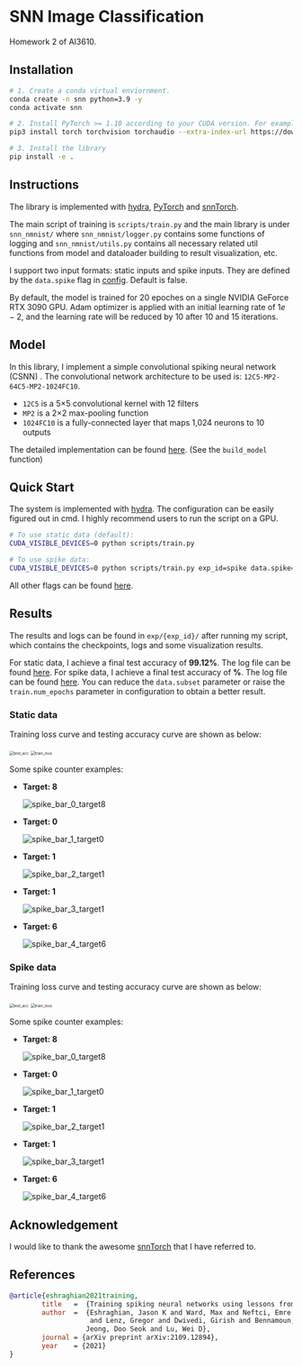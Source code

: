 # SNN Image Classification

Homework 2 of AI3610.

## Installation

```bash
# 1. Create a conda virtual enviornment.
conda create -n snn python=3.9 -y
conda activate snn

# 2. Install PyTorch >= 1.10 according to your CUDA version. For example:
pip3 install torch torchvision torchaudio --extra-index-url https://download.pytorch.org/whl/cu113

# 3. Install the library
pip install -e .
```

## Instructions

The library is implemented with [hydra](https://hydra.cc/docs/intro/), [PyTorch](https://pytorch.org/) and [snnTorch](https://snntorch.readthedocs.io/en/stable/index.html).

The main script of training is `scripts/train.py` and the main library is under `snn_nmnist/` where `snn_nmnist/logger.py` contains some functions of logging and `snn_nmnist/utils.py` contains all necessary related util functions from model and dataloader building to result visualization, etc.

I support two input formats: static inputs and spike inputs. They are defined by the `data.spike` flag in [config](configs/default.yaml). Default is false.

By default, the model is trained for $20$ epoches on a single NVIDIA GeForce RTX 3090 GPU. Adam optimizer is applied with an initial learning rate of $1e-2$, and the learning rate will be reduced by $10$ after $10$ and $15$ iterations.

## Model

In this library, I implement a simple convolutional spiking neural network (CSNN) . The convolutional network architecture to be used is: `12C5-MP2-64C5-MP2-1024FC10`.

- `12C5` is a 5×5 convolutional kernel with 12 filters
- `MP2` is a 2×2 max-pooling function
- `1024FC10` is a fully-connected layer that maps 1,024 neurons to 10 outputs

The detailed implementation can be found [here](snn_nmnist/utils.py). (See the `build_model` function)

## Quick Start

The system is implemented with [hydra](https://hydra.cc/docs/intro/). The configuration can be easily figured out in cmd. I highly recommend users to run the script on a GPU.

```bash
# To use static data (default):
CUDA_VISIBLE_DEVICES=0 python scripts/train.py

# To use spike data:
CUDA_VISIBLE_DEVICES=0 python scripts/train.py exp_id=spike data.spike=true
```

All other flags can be found [here](configs/default.yaml).

## Results

The results and logs can be found in `exp/{exp_id}/` after running my script, which contains the checkpoints, logs and some visualization results.

For static data, I achieve a final test accuracy of  **99.12%**. The log file can be found [here](docs/static/training.log). For spike data, I achieve  a final test accuracy of **%**. The log file can be found [here](docs/spike/training.log). You can reduce the `data.subset` parameter or raise the `train.num_epochs` parameter in configuration to obtain a better result.

### Static data

Training loss curve and testing accuracy curve are shown as below:

 <img src="docs/static/test_acc.png" alt="test_acc" style="zoom:48%;" />

<img src="docs/static/train_loss.png" alt="train_loss" style="zoom:48%;" />

Some spike counter examples:

- **Target: 8**

  ![spike_bar_0_target8](docs/static/spike_bar_0_target8.gif)

- **Target: 0**

  ![spike_bar_1_target0](docs/static/spike_bar_1_target0.gif)

- **Target: 1**

  ![spike_bar_2_target1](docs/static/spike_bar_2_target1.gif)

- **Target: 1**

  ![spike_bar_3_target1](docs/static/spike_bar_3_target1.gif)

- **Target: 6**

  ![spike_bar_4_target6](docs/static/spike_bar_4_target6.gif)

### Spike data

Training loss curve and testing accuracy curve are shown as below:

<img src="docs/spike/test_acc.png" alt="test_acc" style="zoom:48%;" />

<img src="docs/spike/train_loss.png" alt="train_loss" style="zoom:48%;" />

Some spike counter examples:

- **Target: 8**

  ![spike_bar_0_target8](docs/spike/spike_bar_0_target8.gif)

- **Target: 0**

  ![spike_bar_1_target0](docs/spike/spike_bar_1_target0.gif)

- **Target: 1**

  ![spike_bar_2_target1](docs/spike/spike_bar_2_target1.gif)

- **Target: 1**

  ![spike_bar_3_target1](docs/spike/spike_bar_3_target1.gif)

- **Target: 6**

  ![spike_bar_4_target6](docs/spike/spike_bar_4_target6.gif)

## Acknowledgement

I would like to thank the awesome [snnTorch](https://github.com/jeshraghian/snntorch) that I have referred to.

## References

```bibtex
@article{eshraghian2021training,
        title   =  {Training spiking neural networks using lessons from deep learning},
        author  =  {Eshraghian, Jason K and Ward, Max and Neftci, Emre and Wang, Xinxin
                    and Lenz, Gregor and Dwivedi, Girish and Bennamoun, Mohammed and
                   Jeong, Doo Seok and Lu, Wei D},
        journal = {arXiv preprint arXiv:2109.12894},
        year    = {2021}
}
```

